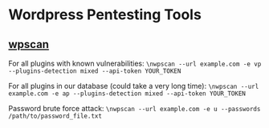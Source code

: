# Wordpress Pentesting Tools

## [wpscan](https://wpscan.com/wordpress-security-scanner)

For all plugins with known vulnerabilities:
    `\nwpscan --url example.com -e vp --plugins-detection mixed --api-token YOUR_TOKEN`

For all plugins in our database (could take a very long time):
    `\nwpscan --url example.com -e ap --plugins-detection mixed --api-token YOUR_TOKEN`

Password brute force attack:
    `\nwpscan --url example.com -e u --passwords /path/to/password_file.txt`
